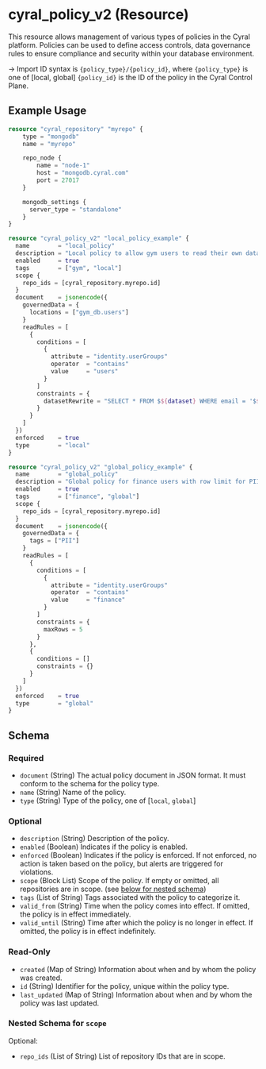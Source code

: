 # cyral_policy_v2 (Resource)

This resource allows management of various types of policies in the Cyral platform. Policies can be used to define access controls, data governance rules to ensure compliance and security within your database environment.

-> Import ID syntax is `{policy_type}/{policy_id}`, where `{policy_type}` is one of [local, global] `{policy_id}` is the ID of the policy in the Cyral Control Plane.

## Example Usage

```terraform
resource "cyral_repository" "myrepo" {
    type = "mongodb"
    name = "myrepo"

    repo_node {
        name = "node-1"
        host = "mongodb.cyral.com"
        port = 27017
    }

    mongodb_settings {
      server_type = "standalone"
    }
}

resource "cyral_policy_v2" "local_policy_example" {
  name        = "local_policy"
  description = "Local policy to allow gym users to read their own data"
  enabled     = true
  tags        = ["gym", "local"]
  scope {
    repo_ids = [cyral_repository.myrepo.id]
  }
  document    = jsonencode({
    governedData = {
      locations = ["gym_db.users"]
    }
    readRules = [
      {
        conditions = [
          {
            attribute = "identity.userGroups"
            operator  = "contains"
            value     = "users"
          }
        ]
        constraints = {
          datasetRewrite = "SELECT * FROM $${dataset} WHERE email = '$${identity.endUserEmail}'"
        }
      }
    ]
  })
  enforced    = true
  type        = "local"
}

resource "cyral_policy_v2" "global_policy_example" {
  name        = "global_policy"
  description = "Global policy for finance users with row limit for PII data"
  enabled     = true
  tags        = ["finance", "global"]
  scope {
    repo_ids = [cyral_repository.myrepo.id]
  }
  document    = jsonencode({
    governedData = {
      tags = ["PII"]
    }
    readRules = [
      {
        conditions = [
          {
            attribute = "identity.userGroups"
            operator  = "contains"
            value     = "finance"
          }
        ]
        constraints = {
          maxRows = 5
        }
      },
      {
        conditions = []
        constraints = {}
      }
    ]
  })
  enforced    = true
  type        = "global"
}
```

<!-- schema generated by tfplugindocs -->

## Schema

### Required

-   `document` (String) The actual policy document in JSON format. It must conform to the schema for the policy type.
-   `name` (String) Name of the policy.
-   `type` (String) Type of the policy, one of [`local`, `global`]

### Optional

-   `description` (String) Description of the policy.
-   `enabled` (Boolean) Indicates if the policy is enabled.
-   `enforced` (Boolean) Indicates if the policy is enforced. If not enforced, no action is taken based on the policy, but alerts are triggered for violations.
-   `scope` (Block List) Scope of the policy. If empty or omitted, all repositories are in scope. (see [below for nested schema](#nestedblock--scope))
-   `tags` (List of String) Tags associated with the policy to categorize it.
-   `valid_from` (String) Time when the policy comes into effect. If omitted, the policy is in effect immediately.
-   `valid_until` (String) Time after which the policy is no longer in effect. If omitted, the policy is in effect indefinitely.

### Read-Only

-   `created` (Map of String) Information about when and by whom the policy was created.
-   `id` (String) Identifier for the policy, unique within the policy type.
-   `last_updated` (Map of String) Information about when and by whom the policy was last updated.

<a id="nestedblock--scope"></a>

### Nested Schema for `scope`

Optional:

-   `repo_ids` (List of String) List of repository IDs that are in scope.
